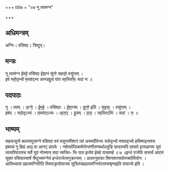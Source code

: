 +++
title = "०७ नू त्वामग्न"

+++
## अधिमन्त्रम्
अग्निः। वसिष्ठः। त्रिष्टुप्।

## मन्त्रः
नू त्वाम॑ग्न ईमहे॒ वसि॑ष्ठा ईशा॒नं सू॑नो सहसो॒ वसू॑नाम् ।  
इषं॑ स्तो॒तृभ्यो॑ म॒घव॑द्भ्य आनड्यू॒यं पा॑त स्व॒स्तिभिः॒ सदा॑ नः ॥

## पदपाठः
नु । त्वाम् । अ॒ग्ने॒ । ई॒म॒हे॒ । वसि॑ष्ठाः । ई॒शा॒नम् । सू॒नो॒ इति॑ । स॒ह॒सः॒ । वसू॑नाम् ।  
इष॑म् । स्तो॒तृऽभ्यः॑ । म॒घव॑त्ऽभ्यः । आ॒न॒ट् । यू॒यम् । पा॒त॒ । स्व॒स्तिऽभिः॑ । सदा॑ । नः॒ ॥

## भाष्यम्
सहसःसूनो बलस्यपुत्राग्ने वसिष्ठा वयं वसूनामीशानं त्वां अस्मदीयेभ्यः स्तोतृभ्यो मघवड्भ्यो हविष्मड्भ्यश्च इषमन्नं नु क्षिप्रं अद्य वा आनट् प्रापयेः । नशेर्व्याप्तिकर्मणोन्तर्णीतण्यर्थाल्लुङि छन्दस्यपि दश्यते इत्यडागमः यूयं त्वत्परिवाराश्च सर्वे यूयं नोस्मान् सदा स्वस्ति- भिः पात इत्येवं ईमहे याचामहे ॥ ७ ॥इन्धे राजेति सप्तर्चं अष्टमं सूक्तं वसिष्ठस्यार्षं त्रैष्टुभमाग्नेयं इन्धेराजेत्यनुक्रान्तम् । प्रातरनुवाका श्विनशस्त्रयोरुक्तोवियोगः । आतिथ्यायां प्रप्रायमग्निरिति स्विष्टकृतोयाज्या सूत्रितंचप्रप्रायमग्निर्भरतस्यश्रृण्वइति संयाज्ये इति ।